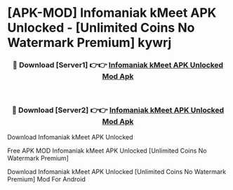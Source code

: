 # [APK-MOD] Infomaniak kMeet APK Unlocked - [Unlimited Coins No Watermark Premium] kywrj



<div align="center">
<h3>🔴 Download [Server1] 👉👉 <a href="https://momento.my/?title=Infomaniak_kMeet_APK_Unlocked">Infomaniak kMeet APK Unlocked Mod Apk</a></h3><br>

<h3>🔴 Download [Server2] 👉👉 <a href="https://momento.my/?title=Infomaniak_kMeet_APK_Unlocked">Infomaniak kMeet APK Unlocked Mod Apk</a></h3>
</div>



Download Infomaniak kMeet APK Unlocked 

Free APK MOD Infomaniak kMeet APK Unlocked [Unlimited Coins No Watermark Premium]

Download Infomaniak kMeet APK Unlocked [Unlimited Coins No Watermark Premium] Mod For Android
